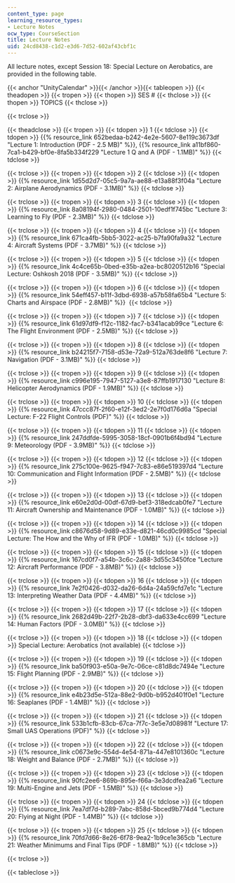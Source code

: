 ```yaml
---
content_type: page
learning_resource_types:
- Lecture Notes
ocw_type: CourseSection
title: Lecture Notes
uid: 24cd8438-c1d2-e3d6-7d52-602af43cbf1c
---
```


All lecture notes, except Session 18: Special Lecture on Aerobatics, are provided in the following table.

{{< anchor "UnityCalendar" >}}{{< /anchor >}}{{< tableopen >}}
{{< theadopen >}}
{{< tropen >}}
{{< thopen >}}
SES #
{{< thclose >}}
{{< thopen >}}
TOPICS
{{< thclose >}}

{{< trclose >}}

{{< theadclose >}}
{{< tropen >}}
{{< tdopen >}}
1
{{< tdclose >}}
{{< tdopen >}}
{{% resource_link 652bedaa-b242-4e2e-5607-8e119c3673df "Lecture 1: Introduction (PDF - 2.5 MB)" %}}, {{% resource_link a11bf860-7ca1-b429-bf0e-8fa5b334f229 "Lecture 1 Q and A (PDF - 1.1MB)" %}}
{{< tdclose >}}

{{< trclose >}}
{{< tropen >}}
{{< tdopen >}}
2
{{< tdclose >}}
{{< tdopen >}}
{{% resource_link 1d55d2d7-05c5-9a7a-ae88-e13a88f3f04a "Lecture 2: Airplane Aerodynamics (PDF - 3.1MB)" %}}
{{< tdclose >}}

{{< trclose >}}
{{< tropen >}}
{{< tdopen >}}
3
{{< tdclose >}}
{{< tdopen >}}
{{% resource_link 8a08194f-2980-0484-2501-10edf1f745bc "Lecture 3: Learning to Fly (PDF - 2.3MB)" %}}
{{< tdclose >}}

{{< trclose >}}
{{< tropen >}}
{{< tdopen >}}
4
{{< tdclose >}}
{{< tdopen >}}
{{% resource_link 671ca4fb-5bb5-3022-ac25-b7fa90fa9a32 "Lecture 4: Aircraft Systems (PDF - 3.7MB)" %}}
{{< tdclose >}}

{{< trclose >}}
{{< tropen >}}
{{< tdopen >}}
5
{{< tdclose >}}
{{< tdopen >}}
{{% resource_link 4c4ce65b-0bed-e35b-a2ea-bc8020512b16 "Special Lecture: Oshkosh 2018 (PDF - 3.5MB)" %}}
{{< tdclose >}}

{{< trclose >}}
{{< tropen >}}
{{< tdopen >}}
6
{{< tdclose >}}
{{< tdopen >}}
{{% resource_link 54eff457-b11f-3dbd-6938-a57b58fa65b4 "Lecture 5: Charts and Airspace (PDF - 2.8MB)" %}} 
{{< tdclose >}}

{{< trclose >}}
{{< tropen >}}
{{< tdopen >}}
7
{{< tdclose >}}
{{< tdopen >}}
{{% resource_link 61d97df9-f12c-1182-fac7-b341acab99ce "Lecture 6: The Flight Environment (PDF - 2.5MB)" %}}
{{< tdclose >}}

{{< trclose >}}
{{< tropen >}}
{{< tdopen >}}
8
{{< tdclose >}}
{{< tdopen >}}
{{% resource_link b24215f7-7158-d53e-72a9-512a763de8f6 "Lecture 7: Navigation (PDF - 3.1MB)" %}}
{{< tdclose >}}

{{< trclose >}}
{{< tropen >}}
{{< tdopen >}}
9
{{< tdclose >}}
{{< tdopen >}}
{{% resource_link c996e195-7947-5127-a3e8-87ffb1917130 "Lecture 8: Helicopter Aerodynamics (PDF - 1.9MB)" %}}
{{< tdclose >}}

{{< trclose >}}
{{< tropen >}}
{{< tdopen >}}
10
{{< tdclose >}}
{{< tdopen >}}
{{% resource_link 47ccc87f-2f60-e12f-3ed2-2e7f0d176d6a "Special Lecture: F-22 Flight Controls (PDF)" %}}
{{< tdclose >}}

{{< trclose >}}
{{< tropen >}}
{{< tdopen >}}
11
{{< tdclose >}}
{{< tdopen >}}
{{% resource_link 247ddfde-5995-3058-18cf-0901b6f4bd94 "Lecture 9: Meteorology (PDF - 3.9MB)" %}}
{{< tdclose >}}

{{< trclose >}}
{{< tropen >}}
{{< tdopen >}}
12
{{< tdclose >}}
{{< tdopen >}}
{{% resource_link 275c100e-9625-f947-7c83-e86e519397d4 "Lecture 10: Communication and Flight Information (PDF - 2.5MB)" %}}
{{< tdclose >}}

{{< trclose >}}
{{< tropen >}}
{{< tdopen >}}
13
{{< tdclose >}}
{{< tdopen >}}
{{% resource_link e60e2d0d-00df-67d9-bef3-318edcab0fe7 "Lecture 11: Aircraft Ownership and Maintenance (PDF - 1.0MB)" %}}
{{< tdclose >}}

{{< trclose >}}
{{< tropen >}}
{{< tdopen >}}
14
{{< tdclose >}}
{{< tdopen >}}
{{% resource_link c8676d58-9d89-e33e-d821-46cd0c9985cd "Special Lecture: The How and the Why of IFR (PDF - 1.0MB)" %}}
{{< tdclose >}}

{{< trclose >}}
{{< tropen >}}
{{< tdopen >}}
15
{{< tdclose >}}
{{< tdopen >}}
{{% resource_link 167cd0f7-a54b-3c6c-2a88-3d55c3450fce "Lecture 12: Aircraft Performance (PDF - 3.8MB)" %}}
{{< tdclose >}}

{{< trclose >}}
{{< tropen >}}
{{< tdopen >}}
16
{{< tdclose >}}
{{< tdopen >}}
{{% resource_link 7e2f0426-d032-da26-6d4a-24a59cfd7e1c "Lecture 13: Interpreting Weather Data (PDF - 4.4MB)" %}}
{{< tdclose >}}

{{< trclose >}}
{{< tropen >}}
{{< tdopen >}}
17
{{< tdclose >}}
{{< tdopen >}}
{{% resource_link 2682d49b-22f7-2b28-dbf3-da633e4cc699 "Lecture 14: Human Factors (PDF - 3.0MB)" %}}
{{< tdclose >}}

{{< trclose >}}
{{< tropen >}}
{{< tdopen >}}
18
{{< tdclose >}}
{{< tdopen >}}
Special Lecture: Aerobatics (not available)
{{< tdclose >}}

{{< trclose >}}
{{< tropen >}}
{{< tdopen >}}
19
{{< tdclose >}}
{{< tdopen >}}
{{% resource_link ba50f903-e50a-9e7c-06ce-c81d8dc7494e "Lecture 15: Flight Planning (PDF - 2.9MB)" %}}
{{< tdclose >}}

{{< trclose >}}
{{< tropen >}}
{{< tdopen >}}
20
{{< tdclose >}}
{{< tdopen >}}
{{% resource_link e4b23d5e-512a-88e2-9d0b-b952d401f0e1 "Lecture 16: Seaplanes (PDF - 1.4MB)" %}}
{{< tdclose >}}

{{< trclose >}}
{{< tropen >}}
{{< tdopen >}}
21
{{< tdclose >}}
{{< tdopen >}}
{{% resource_link 533b1cfb-83cb-67ca-7f7c-3e5e7d08981f "Lecture 17: Small UAS Operations (PDF)" %}}
{{< tdclose >}}

{{< trclose >}}
{{< tropen >}}
{{< tdopen >}}
22
{{< tdclose >}}
{{< tdopen >}}
{{% resource_link c0673e9c-554d-4e54-871a-447e8101360c "Lecture 18: Weight and Balance (PDF - 2.7MB)" %}}
{{< tdclose >}}

{{< trclose >}}
{{< tropen >}}
{{< tdopen >}}
23
{{< tdclose >}}
{{< tdopen >}}
{{% resource_link 90fc2ee6-869b-895e-f66a-3e3dcdfea2a6 "Lecture 19: Multi-Engine and Jets (PDF - 1.5MB)" %}}
{{< tdclose >}}

{{< trclose >}}
{{< tropen >}}
{{< tdopen >}}
24
{{< tdclose >}}
{{< tdopen >}}
{{% resource_link 7ea7df7d-b289-7abc-858d-5bced9b774d4 "Lecture 20: Flying at Night (PDF - 1.4MB)" %}}
{{< tdclose >}}

{{< trclose >}}
{{< tropen >}}
{{< tdopen >}}
25
{{< tdclose >}}
{{< tdopen >}}
{{% resource_link 70fd7d66-8e26-6f78-9ea2-1b9ce1e365cb "Lecture 21: Weather Minimums and Final Tips (PDF - 1.8MB)" %}}
{{< tdclose >}}

{{< trclose >}}

{{< tableclose >}}